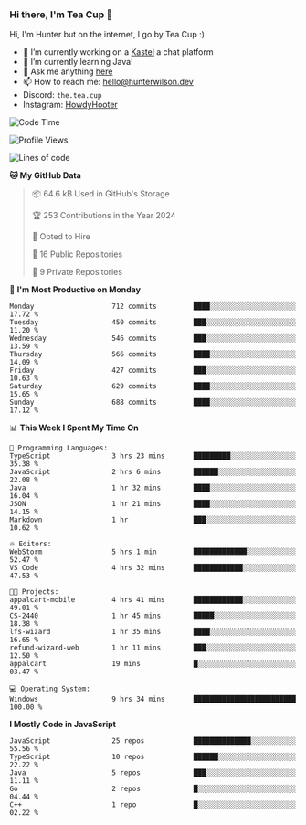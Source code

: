 ### Hi there, I'm Tea Cup 👋 

Hi, I'm Hunter but on the internet, I go by Tea Cup :)

- 🔭 I’m currently working on a [Kastel](https://github.com/KastelApp) a chat platform
- 🌱 I’m currently learning Java!
- 💬 Ask me anything [here](https://github.com/TheTeaCup/TheTeaCup/issues)
- 📫 How to reach me: [hello@hunterwilson.dev](mailto:hello@hunterwilson.dev)
- Discord: `the.tea.cup`
- Instagram: [HowdyHooter](https://instagram.com/HowdyHooter)

<!--START_SECTION:waka-->
![Code Time](http://img.shields.io/badge/Code%20Time-512%20hrs%2032%20mins-blue)

![Profile Views](http://img.shields.io/badge/Profile%20Views-14-blue)

![Lines of code](https://img.shields.io/badge/From%20Hello%20World%20I%27ve%20Written-1.1%20million%20lines%20of%20code-blue)

**🐱 My GitHub Data** 

> 📦 64.6 kB Used in GitHub's Storage 
 > 
> 🏆 253 Contributions in the Year 2024
 > 
> 💼 Opted to Hire
 > 
> 📜 16 Public Repositories 
 > 
> 🔑 9 Private Repositories 
 > 
📅 **I'm Most Productive on Monday** 

```text
Monday                   712 commits         ████░░░░░░░░░░░░░░░░░░░░░   17.72 % 
Tuesday                  450 commits         ███░░░░░░░░░░░░░░░░░░░░░░   11.20 % 
Wednesday                546 commits         ███░░░░░░░░░░░░░░░░░░░░░░   13.59 % 
Thursday                 566 commits         ████░░░░░░░░░░░░░░░░░░░░░   14.09 % 
Friday                   427 commits         ███░░░░░░░░░░░░░░░░░░░░░░   10.63 % 
Saturday                 629 commits         ████░░░░░░░░░░░░░░░░░░░░░   15.65 % 
Sunday                   688 commits         ████░░░░░░░░░░░░░░░░░░░░░   17.12 % 
```


📊 **This Week I Spent My Time On** 

```text
💬 Programming Languages: 
TypeScript               3 hrs 23 mins       █████████░░░░░░░░░░░░░░░░   35.38 % 
JavaScript               2 hrs 6 mins        ██████░░░░░░░░░░░░░░░░░░░   22.08 % 
Java                     1 hr 32 mins        ████░░░░░░░░░░░░░░░░░░░░░   16.04 % 
JSON                     1 hr 21 mins        ████░░░░░░░░░░░░░░░░░░░░░   14.15 % 
Markdown                 1 hr                ███░░░░░░░░░░░░░░░░░░░░░░   10.62 % 

🔥 Editors: 
WebStorm                 5 hrs 1 min         █████████████░░░░░░░░░░░░   52.47 % 
VS Code                  4 hrs 32 mins       ████████████░░░░░░░░░░░░░   47.53 % 

🐱‍💻 Projects: 
appalcart-mobile         4 hrs 41 mins       ████████████░░░░░░░░░░░░░   49.01 % 
CS-2440                  1 hr 45 mins        █████░░░░░░░░░░░░░░░░░░░░   18.38 % 
lfs-wizard               1 hr 35 mins        ████░░░░░░░░░░░░░░░░░░░░░   16.65 % 
refund-wizard-web        1 hr 11 mins        ███░░░░░░░░░░░░░░░░░░░░░░   12.50 % 
appalcart                19 mins             █░░░░░░░░░░░░░░░░░░░░░░░░   03.47 % 

💻 Operating System: 
Windows                  9 hrs 34 mins       █████████████████████████   100.00 % 
```

**I Mostly Code in JavaScript** 

```text
JavaScript               25 repos            ██████████████░░░░░░░░░░░   55.56 % 
TypeScript               10 repos            ██████░░░░░░░░░░░░░░░░░░░   22.22 % 
Java                     5 repos             ███░░░░░░░░░░░░░░░░░░░░░░   11.11 % 
Go                       2 repos             █░░░░░░░░░░░░░░░░░░░░░░░░   04.44 % 
C++                      1 repo              █░░░░░░░░░░░░░░░░░░░░░░░░   02.22 % 
```




<!--END_SECTION:waka-->
